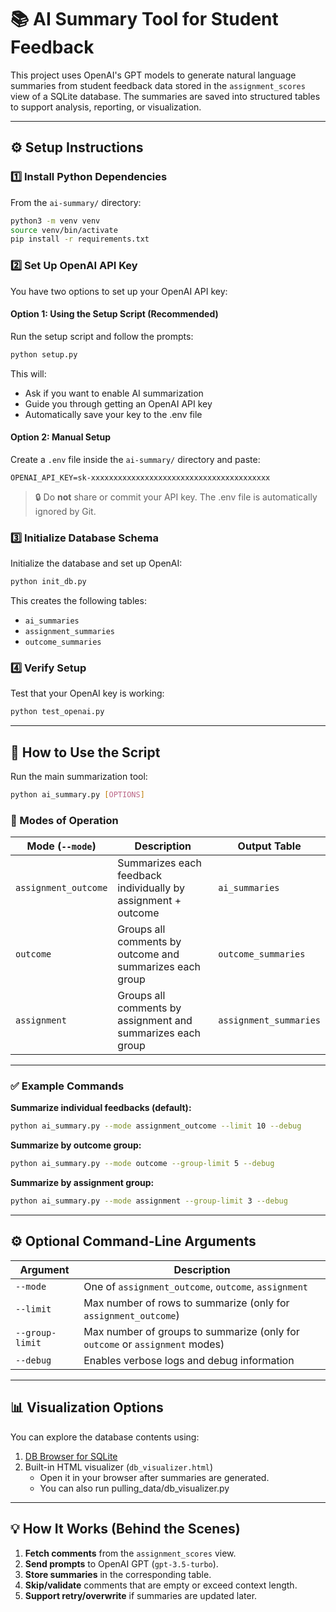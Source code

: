# 📚 AI Summary Tool for Student Feedback

This project uses OpenAI's GPT models to generate natural language summaries from student feedback data stored in the `assignment_scores` view of a SQLite database. The summaries are saved into structured tables to support analysis, reporting, or visualization.

---

## ⚙️ Setup Instructions

### 1️⃣ Install Python Dependencies

From the `ai-summary/` directory:

```bash
python3 -m venv venv
source venv/bin/activate
pip install -r requirements.txt
```

### 2️⃣ Set Up OpenAI API Key

You have two options to set up your OpenAI API key:

#### Option 1: Using the Setup Script (Recommended)
Run the setup script and follow the prompts:
```bash
python setup.py
```
This will:
- Ask if you want to enable AI summarization
- Guide you through getting an OpenAI API key
- Automatically save your key to the .env file

#### Option 2: Manual Setup
Create a `.env` file inside the `ai-summary/` directory and paste:
```
OPENAI_API_KEY=sk-xxxxxxxxxxxxxxxxxxxxxxxxxxxxxxxxxxxxxxxx
```

> 🔒 Do **not** share or commit your API key. The .env file is automatically ignored by Git.

### 3️⃣ Initialize Database Schema

Initialize the database and set up OpenAI:

```bash
python init_db.py
```

This creates the following tables:
- `ai_summaries`
- `assignment_summaries`
- `outcome_summaries`

### 4️⃣ Verify Setup

Test that your OpenAI key is working:
```bash
python test_openai.py
```

---

## 🚀 How to Use the Script

Run the main summarization tool:

```bash
python ai_summary.py [OPTIONS]
```

### 🔢 Modes of Operation

| Mode (`--mode`)            | Description                                                                 | Output Table              |
|----------------------------|-----------------------------------------------------------------------------|---------------------------|
| `assignment_outcome`       | Summarizes each feedback individually by assignment + outcome               | `ai_summaries`            |
| `outcome`                  | Groups all comments by outcome and summarizes each group                   | `outcome_summaries`       |
| `assignment`               | Groups all comments by assignment and summarizes each group                | `assignment_summaries`    |

---

### ✅ Example Commands

**Summarize individual feedbacks (default):**

```bash
python ai_summary.py --mode assignment_outcome --limit 10 --debug
```

**Summarize by outcome group:**

```bash
python ai_summary.py --mode outcome --group-limit 5 --debug
```

**Summarize by assignment group:**

```bash
python ai_summary.py --mode assignment --group-limit 3 --debug
```

---

## ⚙️ Optional Command-Line Arguments

| Argument            | Description                                                                 |
|---------------------|------------------------------------------------------------------------------|
| `--mode`             | One of `assignment_outcome`, `outcome`, `assignment`                        |
| `--limit`            | Max number of rows to summarize (only for `assignment_outcome`)             |
| `--group-limit`      | Max number of groups to summarize (only for `outcome` or `assignment` modes)|
| `--debug`            | Enables verbose logs and debug information                                  |

---

## 📊 Visualization Options

You can explore the database contents using:

1. [DB Browser for SQLite](https://sqlitebrowser.org/)
2. Built-in HTML visualizer (`db_visualizer.html`)
   - Open it in your browser after summaries are generated.
   - You can also run pulling_data/db_visualizer.py

---

## 💡 How It Works (Behind the Scenes)

1. **Fetch comments** from the `assignment_scores` view.
2. **Send prompts** to OpenAI GPT (`gpt-3.5-turbo`).
3. **Store summaries** in the corresponding table.
4. **Skip/validate** comments that are empty or exceed context length.
5. **Support retry/overwrite** if summaries are updated later.
